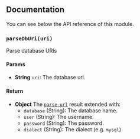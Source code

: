 ## Documentation

You can see below the API reference of this module.

### `parseDbUri(uri)`
Parse database URIs

#### Params
- **String** `uri`: The database uri.

#### Return
- **Object** The [`parse-url`](https://github.com/IonicaBizau/parse-url) result extended with:
   - `database` (String): The database name.
   - `user` (String): The username.
   - `password` (String): The password.
   - `dialect` (String): The dialect (e.g. `mysql`)

